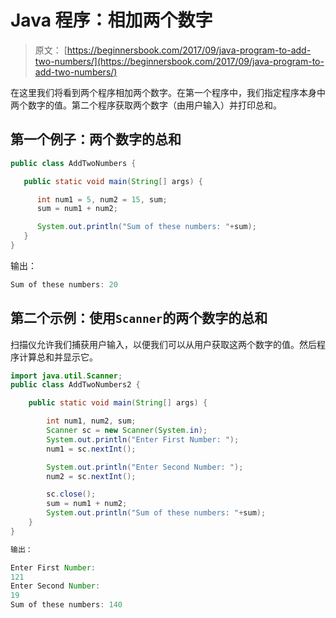 # Java 程序：相加两个数字

> 原文： [https://beginnersbook.com/2017/09/java-program-to-add-two-numbers/](https://beginnersbook.com/2017/09/java-program-to-add-two-numbers/)

在这里我们将看到两个程序相加两个数字。在第一个程序中，我们指定程序本身中两个数字的值。第二个程序获取两个数字（由用户输入）并打印总和。

## 第一个例子：两个数字的总和

```java
public class AddTwoNumbers {

   public static void main(String[] args) {

      int num1 = 5, num2 = 15, sum;
      sum = num1 + num2;

      System.out.println("Sum of these numbers: "+sum);
   }
}
```

输出：

```java
Sum of these numbers: 20
```

## 第二个示例：使用`Scanner`的两个数字的总和

扫描仪允许我们捕获用户输入，以便我们可以从用户获取这两个数字的值。然后程序计算总和并显示它。

```java
import java.util.Scanner;
public class AddTwoNumbers2 {

    public static void main(String[] args) {

        int num1, num2, sum;
        Scanner sc = new Scanner(System.in);
        System.out.println("Enter First Number: ");
        num1 = sc.nextInt();

        System.out.println("Enter Second Number: ");
        num2 = sc.nextInt();

        sc.close();
        sum = num1 + num2;
        System.out.println("Sum of these numbers: "+sum);
    }
}

输出：
```

```java
Enter First Number: 
121
Enter Second Number: 
19
Sum of these numbers: 140
```